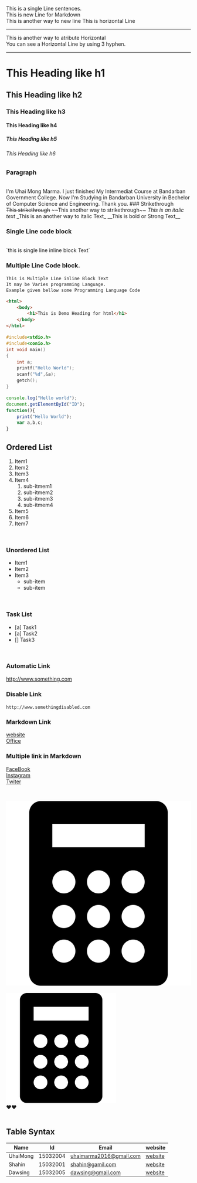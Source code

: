 <!--MarkDown Learning-->

This is a single Line sentences.<!--Using double Spaces-->  
This is new Line for Markdown <br>
This is another way to new line
This is horizontal Line<hr>
This is another way to atribute Horizontal  
You can see a Horizontal Line by using 3 hyphen. 
___
<!--Heading in MarkDown-->

# This Heading like h1 
## This Heading like h2 
### This Heading like h3 
#### This Heading like h4 
##### This Heading like h5 
###### This Heading like h6 
### Paragraph
<br>
I'm Uhai Mong Marma. I just finished My Intermediat Course at Bandarban Government College. Now I'm Studying in Bandarban University in Bechelor of Computer Science and Engineering. Thank you. 
### Strikethrough
<br> 
<del>This strikethrough</del>  
~~This another way to strikethrough~~  
<i> This is an italic text</i>  
_This is an another way to italic Text_  
__This is bold or Strong Text__

### Single Line code block
<br>
`this is single line inline block Text`

### Multiple Line Code block.
```
This is Multiple Line inline Block Text
It may be Varies programming Language.
Example given bellow some Programming Language Code

```

```html
<html>
    <body>
        <h1>This is Demo Heading for html</h1>
    </body>
</html>
```

```c
#include<stdio.h>
#include<conio.h>
int void main()
{
    int a;
    printf("Hello World");
    scanf("%d",&a);
    getch();
}
```
```javascript
console.log("Hello world");
document.getElementById("ID");
function(){
    print("Hello World");
    var a,b,c;
}
```
<!--List-->
<!--ordered List-->
## Ordered List
1. Item1
1. Item2
1. Item3
1. Item4
    1. sub-itmem1
    1. sub-itmem2
    1. sub-itmem3
    1. sub-itmem4
1. Item5
1. Item6
1. Item7
<br>

### Unordered List

- Item1
- Item2
- Item3
    - sub-item
    - sub-item

<br>

### Task List

- [a] Task1
- [a] Task2
- [] Task3

<br>

### Automatic Link
http://www.something.com
### Disable Link
`http://www.somethingdisabled.com`
### Markdown Link
[website](www.websitename.com)  
[Office](www.office.com)

### Multiple link in Markdown
[FaceBook][facebook]  
[Instagram][instagram]  
[Twiter][twiter]  

<br>

![Just demo only](./images/calculator.png)
<br><br>
<img src="./images/calculator.png" width="300" title="Demo Images" /><br>
❤️❤️
<br><br>

## Table Syntax
|Name|Id|Email|website|
|----|-----|-----|--|
|UhaiMong|15032004|uhaimarma2016@gmail.com|[website](www.website.com)|
|Shahin|15032001 | shahin@gamil.com|[website](www.shahin.com)|
|Dawsing| 15032005| dawsing@gmail.com| [website](www.dawsin.com)|

<!--All link Heare-->
[facebook]: www.facebook.com  
[instagram]: www.instagram.com
[twiter]: www.twitter.comgi